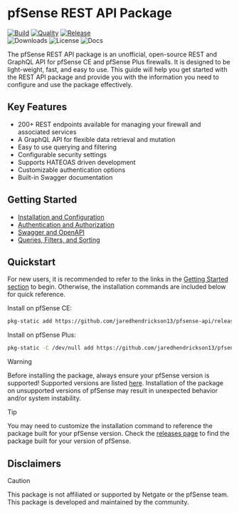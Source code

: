 # pfSense REST API Package

[![Build](https://github.com/jaredhendrickson13/pfsense-api/actions/workflows/build.yml/badge.svg)](https://github.com/jaredhendrickson13/pfsense-api/actions/workflows/build.yml)
[![Quality](https://github.com/jaredhendrickson13/pfsense-api/actions/workflows/quality.yml/badge.svg)](https://github.com/jaredhendrickson13/pfsense-api/actions/workflows/quality.yml)
[![Release](https://github.com/jaredhendrickson13/pfsense-api/actions/workflows/release.yml/badge.svg)](https://github.com/jaredhendrickson13/pfsense-api/actions/workflows/release.yml)<br>
![Downloads](https://img.shields.io/github/downloads/jaredhendrickson13/pfsense-api/total?label=Downloads)
![License](https://img.shields.io/github/license/jaredhendrickson13/pfsense-api?label=License)
![Docs](https://img.shields.io/website?url=https%3A%2F%2Fpfrest.org&label=Documentation)

The pfSense REST API package is an unofficial, open-source REST and GraphQL API for pfSense CE and pfSense Plus
firewalls. It is designed to be light-weight, fast, and easy to use. This guide will help you get started with the REST
API package and provide you with the information you need to configure and use the package effectively.

## Key Features

- 200+ REST endpoints available for managing your firewall and associated services
- A GraphQL API for flexible data retrieval and mutation
- Easy to use querying and filtering
- Configurable security settings
- Supports HATEOAS driven development
- Customizable authentication options
- Built-in Swagger documentation

## Getting Started

- [Installation and Configuration](https://pfrest.org/INSTALL_AND_CONFIG/)
- [Authentication and Authorization](https://pfrest.org/AUTHENTICATION_AND_AUTHORIZATION/)
- [Swagger and OpenAPI](https://pfrest.org/SWAGGER_AND_OPENAPI/)
- [Queries, Filters, and Sorting](https://pfrest.org/QUERIES_FILTERS_AND_SORTING/)

## Quickstart

For new users, it is recommended to refer to the links in the [Getting Started section](#getting-started) to begin. Otherwise, the installation
commands are included below for quick reference.

Install on pfSense CE:

```bash
pkg-static add https://github.com/jaredhendrickson13/pfsense-api/releases/latest/download/pfSense-2.8.0-pkg-RESTAPI.pkg
```

Install on pfSense Plus:

```bash
pkg-static -C /dev/null add https://github.com/jaredhendrickson13/pfsense-api/releases/latest/download/pfSense-24.11-pkg-RESTAPI.pkg
```

> [!WARNING]
> Before installing the package, always ensure your pfSense version is supported! Supported versions are listed [here](https://pfrest.org/INSTALL_AND_CONFIG/#supported-pfsense-versions).
> Installation of the package on unsupported versions of pfSense may result in unexpected behavior and/or system instability.

> [!TIP]
> You may need to customize the installation command to reference the package built for your pfSense version. Check
> the [releases page](https://github.com/jaredhendrickson13/pfsense-api/releases) to find the package built for
> your version of pfSense.

## Disclaimers

> [!CAUTION]
> This package is not affiliated or supported by Netgate or the pfSense team. This package is developed and maintained
> by the community.
